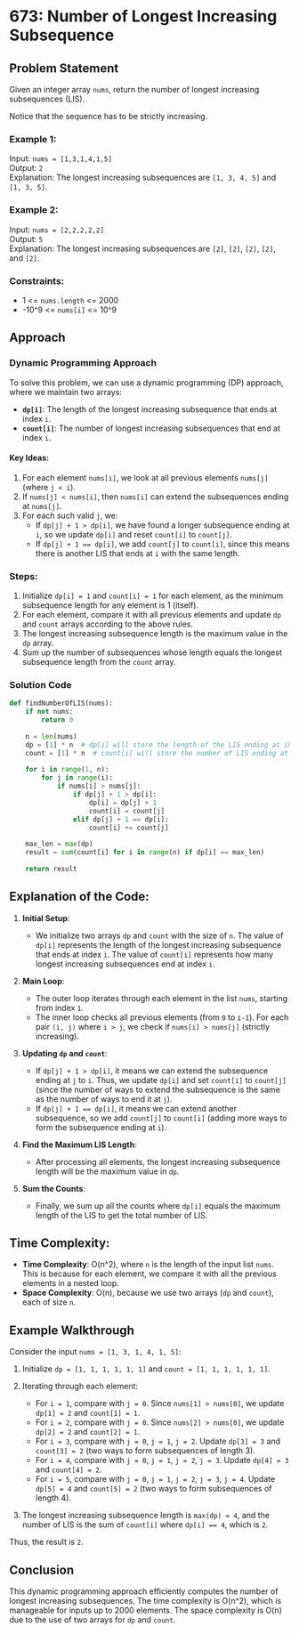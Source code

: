 
# 673: Number of Longest Increasing Subsequence

## Problem Statement

Given an integer array `nums`, return the number of longest increasing subsequences (LIS). 

Notice that the sequence has to be strictly increasing.

### Example 1:
Input: `nums = [1,3,1,4,1,5]`  
Output: `2`  
Explanation: The longest increasing subsequences are `[1, 3, 4, 5]` and `[1, 3, 5]`.

### Example 2:
Input: `nums = [2,2,2,2,2]`  
Output: `5`  
Explanation: The longest increasing subsequences are `[2]`, `[2]`, `[2]`, `[2]`, and `[2]`.

### Constraints:
- 1 <= `nums.length` <= 2000
- -10^9 <= `nums[i]` <= 10^9

## Approach

### Dynamic Programming Approach

To solve this problem, we can use a dynamic programming (DP) approach, where we maintain two arrays:
- **`dp[i]`**: The length of the longest increasing subsequence that ends at index `i`.
- **`count[i]`**: The number of longest increasing subsequences that end at index `i`.

#### Key Ideas:
1. For each element `nums[i]`, we look at all previous elements `nums[j]` (where `j < i`).
2. If `nums[j] < nums[i]`, then `nums[i]` can extend the subsequences ending at `nums[j]`.
3. For each such valid `j`, we:
   - If `dp[j] + 1 > dp[i]`, we have found a longer subsequence ending at `i`, so we update `dp[i]` and reset `count[i]` to `count[j]`.
   - If `dp[j] + 1 == dp[i]`, we add `count[j]` to `count[i]`, since this means there is another LIS that ends at `i` with the same length.

### Steps:

1. Initialize `dp[i] = 1` and `count[i] = 1` for each element, as the minimum subsequence length for any element is 1 (itself).
2. For each element, compare it with all previous elements and update `dp` and `count` arrays according to the above rules.
3. The longest increasing subsequence length is the maximum value in the `dp` array.
4. Sum up the number of subsequences whose length equals the longest subsequence length from the `count` array.

### Solution Code

```python
def findNumberOfLIS(nums):
    if not nums:
        return 0
    
    n = len(nums)
    dp = [1] * n  # dp[i] will store the length of the LIS ending at index i
    count = [1] * n  # count[i] will store the number of LIS ending at index i
    
    for i in range(1, n):
        for j in range(i):
            if nums[i] > nums[j]:
                if dp[j] + 1 > dp[i]:
                    dp[i] = dp[j] + 1
                    count[i] = count[j]
                elif dp[j] + 1 == dp[i]:
                    count[i] += count[j]
    
    max_len = max(dp)
    result = sum(count[i] for i in range(n) if dp[i] == max_len)
    
    return result
```

## Explanation of the Code:

1. **Initial Setup**:
   - We initialize two arrays `dp` and `count` with the size of `n`. The value of `dp[i]` represents the length of the longest increasing subsequence that ends at index `i`. The value of `count[i]` represents how many longest increasing subsequences end at index `i`.
   
2. **Main Loop**:
   - The outer loop iterates through each element in the list `nums`, starting from index `1`.
   - The inner loop checks all previous elements (from `0` to `i-1`). For each pair `(i, j)` where `i > j`, we check if `nums[i] > nums[j]` (strictly increasing). 
   
3. **Updating `dp` and `count`**:
   - If `dp[j] + 1 > dp[i]`, it means we can extend the subsequence ending at `j` to `i`. Thus, we update `dp[i]` and set `count[i]` to `count[j]` (since the number of ways to extend the subsequence is the same as the number of ways to end it at `j`).
   - If `dp[j] + 1 == dp[i]`, it means we can extend another subsequence, so we add `count[j]` to `count[i]` (adding more ways to form the subsequence ending at `i`).

4. **Find the Maximum LIS Length**:
   - After processing all elements, the longest increasing subsequence length will be the maximum value in `dp`.
   
5. **Sum the Counts**:
   - Finally, we sum up all the counts where `dp[i]` equals the maximum length of the LIS to get the total number of LIS.

## Time Complexity:

- **Time Complexity**: O(n^2), where `n` is the length of the input list `nums`. This is because for each element, we compare it with all the previous elements in a nested loop.
- **Space Complexity**: O(n), because we use two arrays (`dp` and `count`), each of size `n`.

## Example Walkthrough

Consider the input `nums = [1, 3, 1, 4, 1, 5]`:

1. Initialize `dp = [1, 1, 1, 1, 1, 1]` and `count = [1, 1, 1, 1, 1, 1]`.
2. Iterating through each element:
   - For `i = 1`, compare with `j = 0`. Since `nums[1] > nums[0]`, we update `dp[1] = 2` and `count[1] = 1`.
   - For `i = 2`, compare with `j = 0`. Since `nums[2] > nums[0]`, we update `dp[2] = 2` and `count[2] = 1`.
   - For `i = 3`, compare with `j = 0`, `j = 1`, `j = 2`. Update `dp[3] = 3` and `count[3] = 2` (two ways to form subsequences of length 3).
   - For `i = 4`, compare with `j = 0`, `j = 1`, `j = 2`, `j = 3`. Update `dp[4] = 3` and `count[4] = 2`.
   - For `i = 5`, compare with `j = 0`, `j = 1`, `j = 2`, `j = 3`, `j = 4`. Update `dp[5] = 4` and `count[5] = 2` (two ways to form subsequences of length 4).

3. The longest increasing subsequence length is `max(dp) = 4`, and the number of LIS is the sum of `count[i]` where `dp[i] == 4`, which is `2`.

Thus, the result is `2`.

## Conclusion

This dynamic programming approach efficiently computes the number of longest increasing subsequences. The time complexity is O(n^2), which is manageable for inputs up to 2000 elements. The space complexity is O(n) due to the use of two arrays for `dp` and `count`.